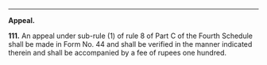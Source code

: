 ****

**Appeal.**

**111.** An appeal under sub-rule (1) of rule 8 of Part C of the Fourth Schedule shall be made in Form No. 44 and shall be verified in the manner indicated therein and shall be accompanied by a fee of rupees one hundred.